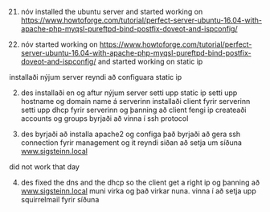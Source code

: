 21. nóv
installed the ubuntu server and started working on
https://www.howtoforge.com/tutorial/perfect-server-ubuntu-16.04-with-apache-php-myqsl-pureftpd-bind-postfix-doveot-and-ispconfig/

28. nóv
started working on 
https://www.howtoforge.com/tutorial/perfect-server-ubuntu-16.04-with-apache-php-myqsl-pureftpd-bind-postfix-doveot-and-ispconfig/
and started working on static ip

installaði nýjum  server
reyndi að configuara static ip

2. des
installaði en og aftur nýjum server
setti upp static ip
setti upp hostname og domain name á serverinn
installaði client fyrir serverinn
setti upp dhcp fyrir serverinn og þanning að client fengi ip
createaði accounts og groups
byrjaði að vinna í ssh protocol

3. des
byrjaði að installa apache2
og configa það
byrjaði að gera ssh connection fyrir management og it
reyndi siðan að setja um síðuna 
www.sigsteinn.local

did not work that day

4. des
fixed the dns and the dhcp so the client get a right ip 
og þanning að www.sigsteinn.local muni virka og það virkar nuna.
vinna í að setja upp squirrelmail fyrir síðuna


